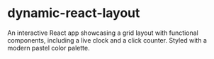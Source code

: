 # dynamic-react-layout
An interactive React app showcasing a grid layout with functional components, including a live clock and a click counter. Styled with a modern pastel color palette.
